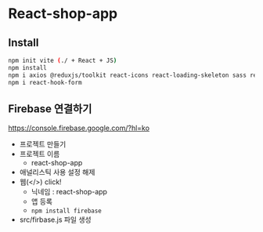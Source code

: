 # React-shop-app

## Install

```bash
npm init vite (./ + React + JS)
npm install
npm i axios @reduxjs/toolkit react-icons react-loading-skeleton sass react-router-dom
npm i react-hook-form
```

## Firebase 연결하기

https://console.firebase.google.com/?hl=ko  

- 프로젝트 만들기
- 프로젝트 이름
  - react-shop-app
- 애널리스틱 사용 설정 해제
- 웹(</>) click!
  - 닉네임 : react-shop-app
  - 앱 등록
  - `npm install firebase`
- src/firbase.js 파일 생성
